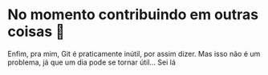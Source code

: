 # No momento contribuindo em outras coisas 🌙

Enfim, pra mim, Git é praticamente inútil, por assim dizer. Mas isso não é um problema, já que um dia pode se tornar útil... Sei lá